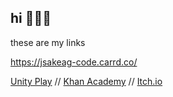 ## hi 🦞🤯🥬

these are my links

https://jsakeag-code.carrd.co/

[Unity Play](https://play.unity.com/u/Icerixx) //
[Khan Academy](https://www.khanacademy.org/profile/kaugandae2/projects) //
[Itch.io](https://icerixx.itch.io/)
